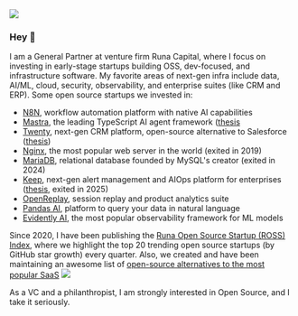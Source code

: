 <img referrerpolicy="no-referrer-when-downgrade" src="https://static.scarf.sh/a.png?x-pxid=0d19db1d-d421-485a-b6fd-480828e264d6" />

### Hey 👋 

I am a General Partner at venture firm Runa Capital, where I focus on investing in early-stage startups building OSS, dev-focused, and infrastructure software. My favorite areas of next-gen infra include data, AI/ML, cloud, security, observability, and enterprise suites (like CRM and ERP). Some open source startups we invested in:

* [N8N](https://github.com/n8n-io/n8n), workflow automation platform with native AI capabilities
* [Mastra](https://github.com/mastra-ai/mastra), the leading TypeScript AI agent framework ([thesis](https://kvinogradov.com/mastra/)
* [Twenty](https://github.com/twentyhq/twenty), next-gen CRM platform, open-source alternative to Salesforce ([thesis](https://kvinogradov.com/twenty/))
* [Nginx](https://github.com/nginx/nginx), the most popular web server in the world (exited in 2019)
* [MariaDB](https://github.com/MariaDB/server), relational database founded by MySQL's creator (exited in 2024)
* [Keep](https://github.com/keephq/keep), next-gen alert management and AIOps platform for enterprises ([thesis](https://kvinogradov.com/keep/), exited in 2025)
* [OpenReplay](https://github.com/openreplay/openreplay/), session replay and product analytics suite
* [Pandas AI](https://github.com/Sinaptik-AI/pandas-ai), platform to query your data in natural language
* [Evidently AI](https://github.com/evidentlyai/evidently), the most popular observability framework for ML models

Since 2020, I have been publishing the [Runa Open Source Startup (ROSS) Index](https://github.com/RunaCapital/ROSS-Index), where we highlight the top 20 trending open source startups (by GitHub star growth) every quarter. Also, we created and have been maintaining an awesome list of [open-source alternatives to the most popular SaaS](https://github.com/RunaCapital/awesome-oss-alternatives) <img src="https://img.shields.io/github/stars/RunaCapital/awesome-oss-alternatives?style=social"/>

As a VC and a philanthropist, I am strongly interested in Open Source, and I take it seriously.
